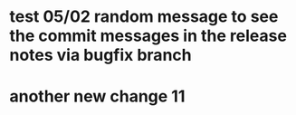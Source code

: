# test 05/02 random message to see the commit messages in the release notes via bugfix branch

# another new change 11


